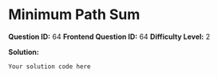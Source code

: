
  # Minimum Path Sum
  
  **Question ID:** 64
  **Frontend Question ID:** 64
  **Difficulty Level:** 2
  
  **Solution:**  
  ```
  Your solution code here
  ```
    